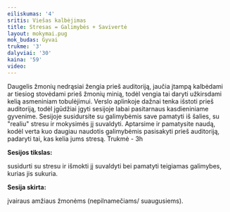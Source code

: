 ```yaml
---
eiliskumas: '4'
sritis: Viešas kalbėjimas
title: Stresas = Galimybės + Savivertė
layout: mokymai.pug
mok_budas: Gyvai
trukme: '3'
dalyviai: '30'
kaina: '59'
video:
---
```

Daugelis žmonių nedrąsiai žengia prieš auditoriją, jaučia įtampą kalbėdami ar tiesiog stovėdami prieš žmonių minią, todėl vengia tai daryti užkirsdami kelią asmeniniam tobulėjimui. Verslo aplinkoje dažnai tenka išstoti prieš auditoriją, todėl įgūdžiai įgyti sesijoje labai pasitarnaus kasdieniniame gyvenime.<!--more--> Sesijoje susidursite su galimybėmis save pamatyti iš šalies, su "realiu" stresu ir mokysimės jį suvaldyti. Aptarsime ir pamatysite naudą, kodėl verta kuo daugiau naudotis galimybėmis pasisakyti prieš auditoriją, padaryti tai, kas kelia jums stresą. Trukmė - 3h

**Sesijos tikslas:**

susidurti su stresu ir išmokti jį suvaldyti bei pamatyti teigiamas galimybes, kurias jis sukuria.

**Sesija skirta:**

įvairaus amžiaus žmonėms (nepilnamečiams/ suaugusiems).
